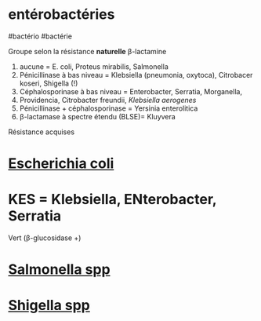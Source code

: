 # entérobactéries
#bactério #bactérie 


Groupe selon la résistance **naturelle** β-lactamine 

1. aucune = E. coli, Proteus mirabilis, Salmonella 
2. Pénicillinase à bas niveau = Klebsiella (pneumonia, oxytoca), Citrobacer koseri, Shigella (!) 
3. Céphalosporinase à bas niveau = Enterobacter, Serratia, Morganella,
4. Providencia, Citrobacter freundii, _Klebsiella aerogenes_ 
5. Pénicillinase + céphalosporinase = Yersinia enterolitica 
6. β-lactamase à spectre étendu (BLSE)= Kluyvera 

Résistance acquises 


# [Escherichia coli](#escherichia-colinorgmd)



# KES = Klebsiella, ENterobacter, Serratia


Vert (β-glucosidase +) 


# [Salmonella spp](#salmonella-sppnorgmd)



# [Shigella spp](#shigella-sppnorgmd)


